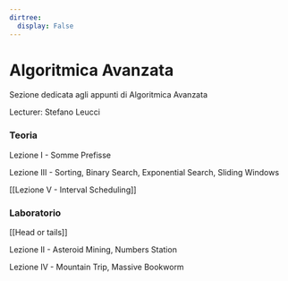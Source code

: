 ```yaml
---
dirtree:
  display: False
---
```


# Algoritmica Avanzata

Sezione dedicata agli appunti di Algoritmica Avanzata

Lecturer: Stefano Leucci

### Teoria

Lezione I - Somme Prefisse

Lezione III - Sorting, Binary Search, Exponential Search, Sliding Windows

[[Lezione V - Interval Scheduling]]

### Laboratorio

[[Head or tails]]

Lezione II - Asteroid Mining, Numbers Station

Lezione IV - Mountain Trip, Massive Bookworm 

